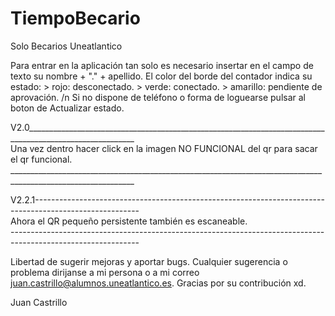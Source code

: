 # TiempoBecario
Solo Becarios Uneatlantico

Para entrar en la aplicación tan solo es necesario insertar en el campo de texto su nombre + "." + apellido.
El color del borde del contador indica su estado: > rojo: desconectado.
                                                  > verde: conectado.
                                                  > amarillo: pendiente de aprovación. /n
Si no dispone de teléfono o forma de loguearse pulsar al boton de Actualizar estado.

V2.0_________________________________________________________________________________________________________ <br />
Una vez dentro hacer click en la imagen NO FUNCIONAL del qr para sacar el qr funcional. <br />
_____________________________________________________________________________________________________________ <br />


V2.2.1-------------------------------------------------------------------------------------------------------- <br />
Ahora el QR pequeño persistente también es escaneable. <br />
-------------------------------------------------------------------------------------------------------------- <br />

Libertad de sugerir mejoras y aportar bugs.
Cualquier sugerencia o problema dirijanse a mi persona o a mi correo juan.castrillo@alumnos.uneatlantico.es.
Gracias por su contribución xd.

Juan Castrillo
